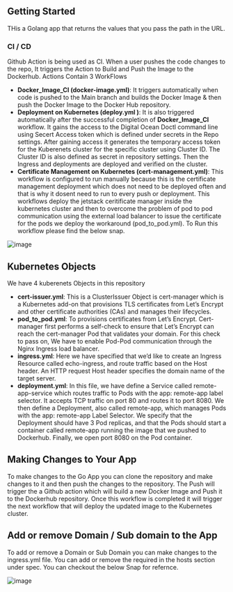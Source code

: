 ## Getting Started

THis a Golang app that returns the values that you pass the path in the URL.


### CI / CD

Github Action is being used as CI. When a user pushes the code changes to the repo, It triggers the Action to Build and Push the Image to the Dockerhub.
Actions Contain 3 WorkFlows
- **Docker_Image_CI (docker-image.yml)**: It triggers automatically when code is pushed to the Main branch and builds the Docker Image & then push the Docker Image to the Docker Hub repository. 
- **Deployment on Kubernetes (deploy.yml )**: It is also triggered automatically after the successful completion of **Docker_Image_CI** workflow. It gains the access to the Digital Ocean Doctl command line using Secert Access token which is defined under secrets in the Repo settings. After gaining access it generates the temporary access token for the Kuberenets cluster for the specific cluster using Cluster ID. The Cluster ID is also defined as secret in repository settings. Then the Ingress and deployments are deployed and verified on the cluster. 
- **Certificate Management on Kubernetes (cert-management.yml)**: This workflow is configured to run manually because this is the certificate management deployment which does not need to be deployed often and that is why it dosent need to run to every push or deployment. This workflows deploy the jetstack ceritificate manager inside the kubernetes cluster and then to overcome the problem of pod to pod communication using the external load balancer to issue the certificate for the pods we deploy the workaround (pod_to_pod.yml). To Run this workflow please find the below snap. 

![image](https://user-images.githubusercontent.com/89794883/132804517-dd03f404-6e48-4987-890e-0e4df91d505f.png)

## Kubernetes Objects 

We have 4 kuberenets Objects in this repository
- **cert-issuer.yml**: This is a ClusterIssuer Object is cert-manager which is a Kubernetes add-on that provisions TLS certificates from Let’s Encrypt and other certificate authorities (CAs) and manages their lifecycles.
- **pod_to_pod.yml**: To provisions certificates from Let’s Encrypt. Cert-manager first performs a self-check to ensure that Let’s Encrypt can reach the cert-manager Pod that validates your domain. For this check to pass on, We have to enable Pod-Pod communication through the Nginx Ingress load balancer.
- **ingress.yml**: Here we have specified that we’d like to create an Ingress Resource called echo-ingress, and route traffic based on the Host header. An HTTP request Host header specifies the domain name of the target server.
- **deployment.yml**: In this file, we have define a Service called remote-app-service which routes traffic to Pods with the app: remote-app label selector. It accepts TCP traffic on port 80 and routes it to port 8080. We then define a Deployment, also called remote-app, which manages Pods with the app: remote-app Label Selector. We specify that the Deployment should have 3 Pod replicas, and that the Pods should start a container called remote-app running the image that we pushed to Dockerhub. Finally, we open port 8080 on the Pod container.

## Making Changes to Your App

To make changes to the Go App you can clone the repository and make changes to it and then push the changes to the repository. The Push will trigger the a Github action which will build a new Docker Image and Push it to the Dockerhub repository. Once this workflow is completed it will trigger the next workflow that will deploy the updated image to the Kubernetes cluster. 

## Add or remove Domain / Sub domain to the App

To add or remove a Domain or Sub Domain you can make changes to the ingress.yml file. You can add or remove the required in the hosts section under spec. You can checkout the below Snap for refernce. 

![image](https://user-images.githubusercontent.com/89794883/132808287-8bb8ab33-455d-46be-85a2-a578bedc8161.png)


